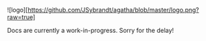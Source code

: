 ![logo][https://github.com/JSybrandt/agatha/blob/master/logo.png?raw=true]

Docs are currently a work-in-progress. Sorry for the delay!
